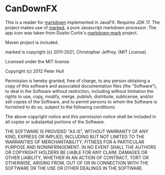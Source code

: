 CanDownFX
=========

This is a reader for [markdown][] implemented in JavaFX. Requires 
JDK 17. 
The project makes use of [marked][], a pure Javascript markdown processor.
The app icon was taken from Dustin Curtis's
[markdown-mark][] project.

[markdown]: http://daringfireball.net/projects/markdown/
[marked]: http://github.com/markedjs/marked
[markdown-mark]: http://github.com/dcurtis/markdown-mark

Maven project is included.

marked is copyright (c) 2011-2021, Christopher Jeffrey. (MIT License)

Licensed under the MIT license.

Copyright (c) 2012 Peter Hull

Permission is hereby granted, free of charge, to any person obtaining
a copy of this software and associated documentation files (the
"Software"), to deal in the Software without restriction, including
without limitation the rights to use, copy, modify, merge, publish,
distribute, sublicense, and/or sell copies of the Software, and to
permit persons to whom the Software is furnished to do so, subject to
the following conditions:

The above copyright notice and this permission notice shall be
included in all copies or substantial portions of the Software.

THE SOFTWARE IS PROVIDED "AS IS", WITHOUT WARRANTY OF ANY KIND,
EXPRESS OR IMPLIED, INCLUDING BUT NOT LIMITED TO THE WARRANTIES OF
MERCHANTABILITY, FITNESS FOR A PARTICULAR PURPOSE AND
NONINFRINGEMENT. IN NO EVENT SHALL THE AUTHORS OR COPYRIGHT HOLDERS BE
LIABLE FOR ANY CLAIM, DAMAGES OR OTHER LIABILITY, WHETHER IN AN ACTION
OF CONTRACT, TORT OR OTHERWISE, ARISING FROM, OUT OF OR IN CONNECTION
WITH THE SOFTWARE OR THE USE OR OTHER DEALINGS IN THE SOFTWARE.